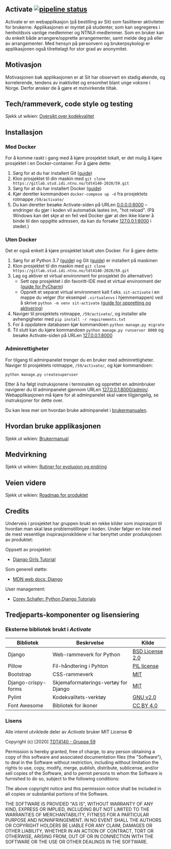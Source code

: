 ## Activate [![pipeline status](https://gitlab.stud.idi.ntnu.no/tdt4140-2020/59/badges/master/pipeline.svg)](https://gitlab.stud.idi.ntnu.no/tdt4140-2020/59/-/commits/master)

Activate er en webapplikasjon (på bestilling av Sit) som fasiliterer aktiviteter for brukerne. Applikasjonen er myntet på studenter, som kan segregeres i henholdsvis vanlige medlemmer og NTNUI-medlemmer. Som en bruker kan du enkelt både arrangere/opprette arrangementer, samt melde deg på eller av arrangementer. Med hensyn på personvern og brukerpsykologi er applikasjonen også tilrettelagt for stor grad av anonymitet.


## Motivasjon

Motivasjonen bak applikasjonen er at Sit har observert en stadig økende, og korrelerende, tendens av inaktivitet og ensomhet blant unge voksne i Norge. Derfor ønsker de å gjøre et motvirkende tiltak.


## Tech/rammeverk, code style og testing

Sjekk ut wikien: [Oversikt over kodekvalitet](https://gitlab.stud.idi.ntnu.no/tdt4140-2020/59/-/wikis/Oversikt-over-kodekvalitet)


## Installasjon

### Med Docker
For å komme raskt i gang med å kjøre prosjektet lokalt, er det mulig å kjøre prosjektet i en Docker-container. For å gjøre dette:
1. Sørg for at du har installert Git ([guide](https://git-scm.com/book/en/v2/Getting-Started-Installing-Git))
2. Klon prosjektet til din maskin med `git clone https://gitlab.stud.idi.ntnu.no/tdt4140-2020/59.git`
3. Sørg for at du har installert Docker ([guide](https://docs.docker.com/compose/install/))
4. Kjør deretter kommandoen `docker-compose up -d` fra prosjektets rotmappe `/59/activate/`
5. Du kan deretter besøke Activate-siden på URLen [0.0.0.0:8000](http://0.0.0.0:8000) – endringer du gjør i koden vil automatisk lastes inn, "hot reload". (På Windows kan det skje at en feil ved Docker gjør at den ikke klarer å binde til den oppgitte adressen, da kan du forsøke [127.0.0.1:8000](http://127.0.0.1:8000) i stedet.)


### Uten Docker
Det er også enkelt å kjøre prosjektet lokalt uten Docker. For å gjøre dette:
1. Sørg for at Python 3.7 ([guide](https://www.python.org/downloads/)) og Git ([guide](https://git-scm.com/book/en/v2/Getting-Started-Installing-Git)) er installert på maskinen
2. Klon prosjektet til din maskin med `git clone https://gitlab.stud.idi.ntnu.no/tdt4140-2020/59.git`
3. Lag og aktiver et virtual environment for prosjektet (to alternativer)
    - Sett opp prosjektet i din favoritt-IDE med et virtual environment der ([guide for PyCharm](https://www.dev2qa.com/how-to-import-existing-django-project-and-enable-django-support-in-pycharm/))
    - Opprett et separat virtual environment kalt f.eks. `sit-activate` i en mappe du velger (for eksempel `.virtualenvs` i hjemmemappen) ved å skrive `python -m venv sit-activate` ([guide for oppretting og aktivering](https://docs.python.org/3/tutorial/venv.html#creating-virtual-environments))
4. Naviger til prosjektets rotmappe, `/59/activate/`, og installer alle avhengigheter med `pip install -r requirements.txt`
5. For å oppdatere databasen kjør kommandoen `python manage.py migrate`
6. Til slutt kan du kjøre kommandoen `python manage.py runserver 8000` og besøke Activate-siden på URLen [127.0.0.1:8000](http://127.0.0.1:8000)


### Adminrettigheter
For tilgang til adminpanelet trenger du en bruker med adminrettigheter.
Naviger til prosjektets rotmappe, `/59/activate/`, og kjør kommandoen:

`python manage.py createsuperuser`

Etter å ha følgt instruksjonene i terminalen og opprettet en adminbruker navigerer du til adminpanelet gjennom URLen [127.0.0.1:8000/admin/](http://127.0.0.1:8000/admin/). Webapplikasjonen må kjøre for at adminpanelet skal være tilgjengelig, se instruksjoner for dette over.


Du kan lese mer om hvordan bruke adminpanelet i [brukermanualen](https://gitlab.stud.idi.ntnu.no/tdt4140-2020/59/-/wikis/Brukermanual#administrasjonspanelet).

## Hvordan bruke applikasjonen

Sjekk ut wikien: [Brukermanual](https://gitlab.stud.idi.ntnu.no/tdt4140-2020/59/-/wikis/Brukermanual)


## Medvirkning

Sjekk ut wikien: [Rutiner for evolusjon og endring](https://gitlab.stud.idi.ntnu.no/tdt4140-2020/59/-/wikis/Rutiner-for-evolusjon-og-endring)


## Veien videre

Sjekk ut wikien: [Roadmap for produktet](https://gitlab.stud.idi.ntnu.no/tdt4140-2020/59/-/wikis/Roadmap)


## Credits

Underveis i prosjektet har gruppen brukt en rekke kilder som inspirasjon til hvordan man skal løse problemstillinger i koden. Under følger en liste med de mest vesentlige inspirasjonskildene vi har benyttet under produksjonen av produktet:

Oppsett av prosjektet:
- [Django Girls Tutorial](https://tutorial.djangogirls.org/en/)

Som generell støtte:
- [MDN web docs: Django](https://developer.mozilla.org/en-US/docs/Learn/Server-side/Django)

User management:
- [Corey Schafer: Python Django Tutorials](https://www.youtube.com/playlist?list=PL-osiE80TeTtoQCKZ03TU5fNfx2UY6U4p)


## Tredjeparts-komponenter og lisensiering

### Eksterne bibliotek brukt i *Activate*

| Bibliotek | Beskrvelse | Kilde |
| ------ | ------ | ------ |
| Django | Web-rammeverk for Python | [BSD License 2.0](https://raw.githubusercontent.com/django/django/master/LICENSE) |
| Pillow | Fil-håndtering i Pyhton | [PIL license](https://raw.githubusercontent.com/python-pillow/Pillow/master/LICENSE)  |
| Bootstrap | CSS-rammeverk | [MIT](https://raw.githubusercontent.com/twbs/bootstrap/v4.0.0/LICENSE) |
| Django-crispy-forms | Skjemaformaterings-vertøy for Django | [MIT](https://github.com/django-crispy-forms/django-crispy-forms/blob/master/crispy_forms/LICENSE) |
| Pylint | Kodekvalitets-verktøy | [GNU v2.0](https://github.com/PyCQA/pylint/blob/master/COPYING) |
| Font Awesome | Bibliotek for ikoner | [CC BY 4.0](https://github.com/FortAwesome/Font-Awesome/blob/master/LICENSE.txt)


### Lisens


Alle internt utviklede deler av *Activate* bruker MIT License ©

Copyright (c) [2020] [TDT4140 - Gruppe 59](https://gitlab.stud.idi.ntnu.no/tdt4140-2020/59)

Permission is hereby granted, free of charge, to any person obtaining a copy
of this software and associated documentation files (the "Software"), to deal
in the Software without restriction, including without limitation the rights
to use, copy, modify, merge, publish, distribute, sublicense, and/or sell
copies of the Software, and to permit persons to whom the Software is
furnished to do so, subject to the following conditions:

The above copyright notice and this permission notice shall be included in all
copies or substantial portions of the Software.

THE SOFTWARE IS PROVIDED "AS IS", WITHOUT WARRANTY OF ANY KIND, EXPRESS OR
IMPLIED, INCLUDING BUT NOT LIMITED TO THE WARRANTIES OF MERCHANTABILITY,
FITNESS FOR A PARTICULAR PURPOSE AND NONINFRINGEMENT. IN NO EVENT SHALL THE
AUTHORS OR COPYRIGHT HOLDERS BE LIABLE FOR ANY CLAIM, DAMAGES OR OTHER
LIABILITY, WHETHER IN AN ACTION OF CONTRACT, TORT OR OTHERWISE, ARISING FROM,
OUT OF OR IN CONNECTION WITH THE SOFTWARE OR THE USE OR OTHER DEALINGS IN THE
SOFTWARE.